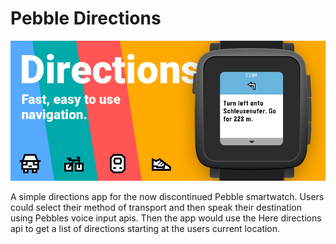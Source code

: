 # Pebble Directions

![Pebble Appstore Banner](./banner.png)

A simple directions app for the now discontinued Pebble smartwatch. Users could select their method of transport
and then speak their destination using Pebbles voice input apis. Then the app would use the Here directions api to
get a list of directions starting at the users current location.
